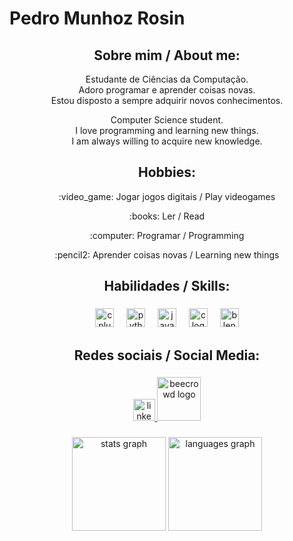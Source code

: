 <h1 align="left">Pedro Munhoz Rosin</h1>

###
<h2 align="center">Sobre mim / About me:</h2>
<p align="center">Estudante de Ciências da Computação. <br>Adoro programar e aprender coisas novas.<br>Estou disposto a sempre adquirir novos conhecimentos.</p>
<p align="center">Computer Science student. <br>I love programming and learning new things. <br>I am always willing to acquire new knowledge.</p>

<h2 align="center">Hobbies:</h2>
<p align="center">:video_game: Jogar jogos digitais / Play videogames</p>
<p align="center">:books: Ler / Read</p>
<p align="center">:computer: Programar / Programming</p>
<p align="center">:pencil2: Aprender coisas novas / Learning new things</p>

###

<h2 align="center">Habilidades / Skills:</h2>

###

<div align="center">
  <img src="https://cdn.jsdelivr.net/gh/devicons/devicon/icons/cplusplus/cplusplus-original.svg" height="30" alt="cplusplus logo"  />
  <img width="12" />
  <img src="https://cdn.jsdelivr.net/gh/devicons/devicon/icons/python/python-original.svg" height="30" alt="python logo"  />
  <img width="12" />
  <img src="https://cdn.jsdelivr.net/gh/devicons/devicon/icons/java/java-original.svg" height="30" alt="java logo"  />
  <img width="12" />
  <img src="https://cdn.jsdelivr.net/gh/devicons/devicon/icons/c/c-original.svg" height="30" alt="c logo"  />
  <img width="12" />
  <img src="https://cdn.jsdelivr.net/gh/devicons/devicon/icons/blender/blender-original.svg" height="30" alt="blender logo"  />
</div>

###

<h2 align="center">Redes sociais / Social Media:</h2>

###


<div align="center">
  <a href="https://www.linkedin.com/in/pedromunhozrosin/" target="_blank">
    <img src="https://img.shields.io/static/v1?message=LinkedIn&logo=linkedin&label=&color=0077B5&logoColor=white&labelColor=&style=for-the-badge" height="35" alt="linkedin logo"  />
  </a>
    <a href="https://judge.beecrowd.com/pt/profile/1121652" target="_blank">
    <img src="https://media.licdn.com/dms/image/v2/C4D0BAQGrWRhsO-hrOQ/company-logo_200_200/company-logo_200_200/0/1635259587016/beecrowd_logo?e=2147483647&v=beta&t=tOYR1C5pmsF9Q-kmgjD10oNbz9P25DlBhx_mZ1M3NVk" height="70" alt="beecrowd logo"  />
  </a>
</div>

###

<div align="center">
  <img src="https://github-readme-stats.vercel.app/api?username=pedromr10&hide_title=false&hide_rank=false&show_icons=true&include_all_commits=true&count_private=true&disable_animations=false&theme=dracula&locale=en&hide_border=false&order=1" height="150" alt="stats graph"  />
  <img src="https://github-readme-stats.vercel.app/api/top-langs?username=pedromr10&locale=en&hide_title=false&layout=compact&card_width=320&langs_count=5&theme=dracula&hide_border=false&order=2" height="150" alt="languages graph"  />
</div>



###
